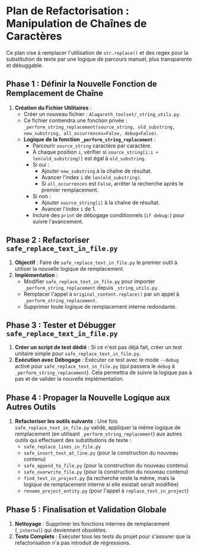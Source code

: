 # Plan de Refactorisation : Manipulation de Chaînes de Caractères

Ce plan vise à remplacer l'utilisation de `str.replace()` et des regex pour la substitution de texte par une logique de parcours manuel, plus transparente et débuggable.

## Phase 1 : Définir la Nouvelle Fonction de Remplacement de Chaîne

1.  **Création du Fichier Utilitaires** :
    *   Créer un nouveau fichier : `Alagareth_toolset/_string_utils.py`.
    *   Ce fichier contiendra une fonction privée : `_perform_string_replacement(source_string, old_substring, new_substring, all_occurrences=False, debug=False)`.
    *   **Logique de la fonction `_perform_string_replacement`** :
        *   Parcourir `source_string` caractère par caractère.
        *   À chaque position `i`, vérifier si `source_string[i:i + len(old_substring)]` est égal à `old_substring`.
        *   Si oui :
            *   Ajouter `new_substring` à la chaîne de résultat.
            *   Avancer l'index `i` de `len(old_substring)`.
            *   Si `all_occurrences` est `False`, arrêter la recherche après le premier remplacement.
        *   Si non :
            *   Ajouter `source_string[i]` à la chaîne de résultat.
            *   Avancer l'index `i` de 1.
        *   Inclure des `print` de débogage conditionnels (`if debug:`) pour suivre l'avancement.

## Phase 2 : Refactoriser `safe_replace_text_in_file.py`

1.  **Objectif** : Faire de `safe_replace_text_in_file.py` le premier outil à utiliser la nouvelle logique de remplacement.
2.  **Implémentation** :
    *   Modifier `safe_replace_text_in_file.py` pour importer `_perform_string_replacement` depuis `_string_utils.py`.
    *   Remplacer l'appel à `original_content.replace()` par un appel à `_perform_string_replacement`.
    *   Supprimer toute logique de remplacement interne redondante.

## Phase 3 : Tester et Débugger `safe_replace_text_in_file.py`

1.  **Créer un script de test dédié** : Si ce n'est pas déjà fait, créer un test unitaire simple pour `safe_replace_text_in_file.py`.
2.  **Exécution avec Débogage** : Exécuter ce test avec le mode `--debug` activé pour `safe_replace_text_in_file.py` (qui passera le `debug` à `_perform_string_replacement`). Cela permettra de suivre la logique pas à pas et de valider la nouvelle implémentation.

## Phase 4 : Propager la Nouvelle Logique aux Autres Outils

1.  **Refactoriser les outils suivants** : Une fois `safe_replace_text_in_file.py` validé, appliquer la même logique de remplacement (en utilisant `_perform_string_replacement`) aux autres outils qui effectuent des substitutions de texte :
    *   `safe_replace_lines_in_file.py`
    *   `safe_insert_text_at_line.py` (pour la construction du nouveau contenu)
    *   `safe_append_to_file.py` (pour la construction du nouveau contenu)
    *   `safe_overwrite_file.py` (pour la construction du nouveau contenu)
    *   `find_text_in_project.py` (la recherche reste la même, mais la logique de remplacement interne si elle existait serait modifiée)
    *   `rename_project_entity.py` (pour l'appel à `replace_text_in_project`)

## Phase 5 : Finalisation et Validation Globale

1.  **Nettoyage** : Supprimer les fonctions internes de remplacement (`_internal`) qui deviennent obsolètes.
2.  **Tests Complets** : Exécuter tous les tests du projet pour s'assurer que la refactorisation n'a pas introduit de régressions.
